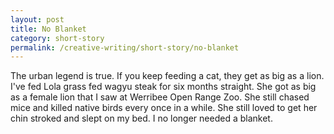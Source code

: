 ```yaml
---
layout: post
title: No Blanket
category: short-story
permalink: /creative-writing/short-story/no-blanket
---
```


The urban legend is true. If you keep feeding a cat, they get as big as a lion. I've fed Lola grass fed wagyu steak for six months straight. She got as big as a female lion that I saw at Werribee Open Range Zoo. She still chased mice and killed native birds every once in a while. She still loved to get her chin stroked and slept on my bed. I no longer needed a blanket.
<br /><br />
